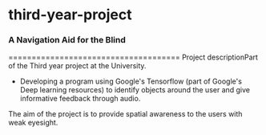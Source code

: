 # third-year-project
### A Navigation Aid for the Blind
=====================================
Project descriptionPart of the Third year project at the University.
* Developing a program using Google's Tensorflow (part of Google's Deep learning resources) to identify objects around the user and give informative feedback through audio.

The aim of the project is to provide spatial awareness to the users with weak eyesight.
